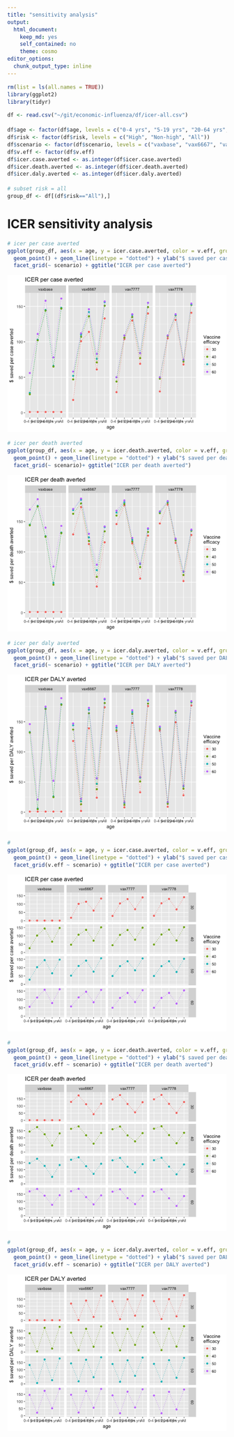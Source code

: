 ```yaml
---
title: "sensitivity analysis"
output: 
  html_document: 
    keep_md: yes
    self_contained: no
    theme: cosmo
editor_options: 
  chunk_output_type: inline
---
```





```r
rm(list = ls(all.names = TRUE))
library(ggplot2)
library(tidyr)
```


```r
df <- read.csv("~/git/economic-influenza/df/icer-all.csv")

df$age <- factor(df$age, levels = c("0-4 yrs", "5-19 yrs", "20-64 yrs", "65+ yrs", "All"))
df$risk <- factor(df$risk, levels = c("High", "Non-high", "All"))
df$scenario <- factor(df$scenario, levels = c("vaxbase", "vax6667", "vax7777", "vax7778"))
df$v.eff <- factor(df$v.eff)
df$icer.case.averted <- as.integer(df$icer.case.averted)
df$icer.death.averted <- as.integer(df$icer.death.averted)
df$icer.daly.averted <- as.integer(df$icer.daly.averted)

# subset risk = all
group_df <- df[(df$risk=="All"),]
```

# ICER sensitivity analysis


```r
# icer per case averted
ggplot(group_df, aes(x = age, y = icer.case.averted, color = v.eff, group = v.eff)) + labs(color = "Vaccine \nefficacy") +
  geom_point() + geom_line(linetype = "dotted") + ylab("$ saved per case averted") +
  facet_grid(~ scenario) + ggtitle("ICER per case averted")
```

![](figs-sa_files/figure-html/unnamed-chunk-3-1.png)<!-- -->

```r
# icer per death averted
ggplot(group_df, aes(x = age, y = icer.death.averted, color = v.eff, group = v.eff)) + labs(color = "Vaccine \nefficacy") +
  geom_point() + geom_line(linetype = "dotted") + ylab("$ saved per death averted") +
  facet_grid(~ scenario)+ ggtitle("ICER per death averted")
```

![](figs-sa_files/figure-html/unnamed-chunk-3-2.png)<!-- -->

```r
# icer per daly averted
ggplot(group_df, aes(x = age, y = icer.daly.averted, color = v.eff, group = v.eff)) + labs(color = "Vaccine \nefficacy") +
  geom_point() + geom_line(linetype = "dotted") + ylab("$ saved per DALY averted") +
  facet_grid(~ scenario) + ggtitle("ICER per DALY averted")
```

![](figs-sa_files/figure-html/unnamed-chunk-3-3.png)<!-- -->




```r
#
ggplot(group_df, aes(x = age, y = icer.case.averted, color = v.eff, group = v.eff)) + labs(color = "Vaccine \nefficacy") +
  geom_point() + geom_line(linetype = "dotted") + ylab("$ saved per case averted") +
  facet_grid(v.eff ~ scenario) + ggtitle("ICER per case averted")
```

![](figs-sa_files/figure-html/unnamed-chunk-4-1.png)<!-- -->

```r
#
ggplot(group_df, aes(x = age, y = icer.death.averted, color = v.eff, group = v.eff)) + labs(color = "Vaccine \nefficacy") +
  geom_point() + geom_line(linetype = "dotted") + ylab("$ saved per death averted") +
  facet_grid(v.eff ~ scenario) + ggtitle("ICER per death averted")
```

![](figs-sa_files/figure-html/unnamed-chunk-4-2.png)<!-- -->

```r
#
ggplot(group_df, aes(x = age, y = icer.daly.averted, color = v.eff, group = v.eff)) + labs(color = "Vaccine \nefficacy") +
  geom_point() + geom_line(linetype = "dotted") + ylab("$ saved per DALY averted") +
  facet_grid(v.eff ~ scenario) + ggtitle("ICER per DALY averted")
```

![](figs-sa_files/figure-html/unnamed-chunk-4-3.png)<!-- -->


